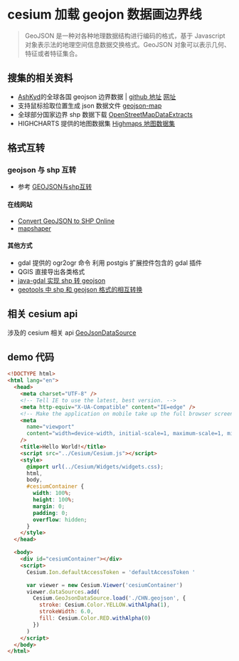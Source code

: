 # cesium 加载 geojon 数据画边界线

> GeoJSON 是一种对各种地理数据结构进行编码的格式，基于 Javascript 对象表示法的地理空间信息数据交换格式。GeoJSON 对象可以表示几何、特征或者特征集合。

## 搜集的相关资料

- [AshKyd](https://github.com/AshKyd)的全球各国 geojson 边界数据 | [github 地址](https://github.com/AshKyd/geojson-regions.git) [网址](https://geojson-maps.ash.ms/)
- 支持鼠标拾取位置生成 json 数据文件 [geojson-map](http://geojson.io/#map=5/43.723/120.981)
- 全球部分国家边界 shp 数据下载 [OpenStreetMapDataExtracts](http://download.geofabrik.de/)
- HIGHCHARTS 提供的地图数据集 [Highmaps 地图数据集](https://img.hcharts.cn/mapdata/)

## 格式互转

### geojson 与 shp 互转

- 参考 [GEOJSON与shp互转](https://www.jianshu.com/p/db99447b1f9d)

#### 在线网站

- [Convert GeoJSON to SHP Online](https://mygeodata.cloud/converter/geojson-to-shp)
- [mapshaper](https://mapshaper.org/)

#### 其他方式

- gdal 提供的 ogr2ogr 命令 利用 postgis 扩展控件包含的 gdal 插件
- QGIS 直接导出各类格式
- [java-gdal 实现 shp 转 geojson](https://www.jianshu.com/p/6d9a65839f7f)
- [geotools 中 shp 和 geojson 格式的相互转换](https://blog.csdn.net/gisshixisheng/article/details/74090011)

## 相关 cesium api

涉及的 cesium 相关 api [GeoJsonDataSource](http://cesium.xin/cesium/cn/Documentation1.62/GeoJsonDataSource.html?classFilter=GeoJsonDataSource)

## demo 代码

```html
<!DOCTYPE html>
<html lang="en">
  <head>
    <meta charset="UTF-8" />
    <!-- Tell IE to use the latest, best version. -->
    <meta http-equiv="X-UA-Compatible" content="IE=edge" />
    <!-- Make the application on mobile take up the full browser screen and disable user scaling. -->
    <meta
      name="viewport"
      content="width=device-width, initial-scale=1, maximum-scale=1, minimum-scale=1, user-scalable=no"
    />
    <title>Hello World!</title>
    <script src="../Cesium/Cesium.js"></script>
    <style>
      @import url(../Cesium/Widgets/widgets.css);
      html,
      body,
      #cesiumContainer {
        width: 100%;
        height: 100%;
        margin: 0;
        padding: 0;
        overflow: hidden;
      }
    </style>
  </head>

  <body>
    <div id="cesiumContainer"></div>
    <script>
      Cesium.Ion.defaultAccessToken = 'defaultAccessToken '

      var viewer = new Cesium.Viewer('cesiumContainer')
      viewer.dataSources.add(
        Cesium.GeoJsonDataSource.load('./CHN.geojson', {
          stroke: Cesium.Color.YELLOW.withAlpha(1),
          strokeWidth: 6.0,
          fill: Cesium.Color.RED.withAlpha(0)
        })
      )
    </script>
  </body>
</html>
```
